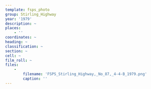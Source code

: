 ```yaml
---
template: fsps_photo
group: Stirling_Highway
year: '1979'
description: ~
places:
    - ''
coordinates: ~
heading: ~
classification: ~
section: ~
cell: ~
film_roll: ~
files:
    -
        filename: 'FSPS_Stirling_Highway,_No_87,_4-4-B_1979.png'
        caption: ''
---
```

